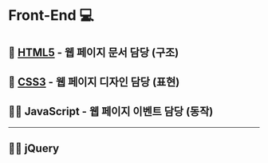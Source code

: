 # **Front-End** 💻

## 📃 [**HTML5**](https://github.com/water-case/FrontEnd/blob/master/HTML5/README.md) - 웹 페이지 **문서** 담당 **(구조)**
## 🌈 [**CSS3**](https://github.com/water-case/FrontEnd/blob/master/CSS3/README.md) - 웹 페이지 **디자인** 담당 **(표현)**
## 🚴‍♀️ **JavaScript** - 웹 페이지 **이벤트** 담당 **(동작)**

---

## 🚴‍♀️ **jQuery**